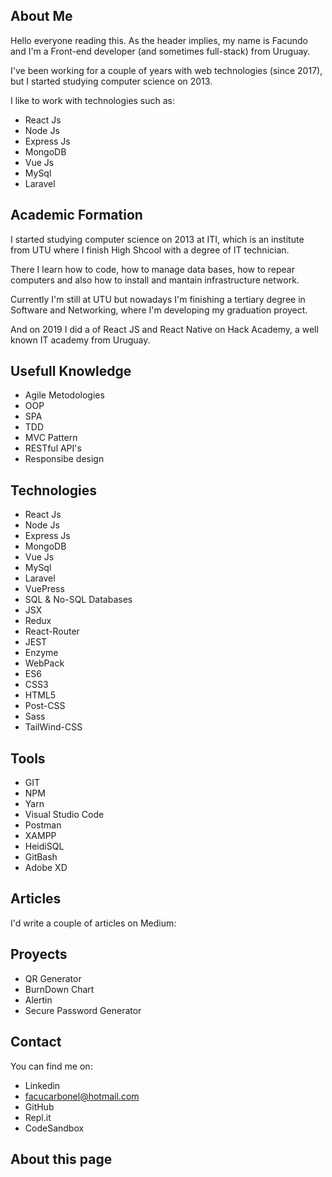 ## About Me

Hello everyone reading this. As the header implies, my name is Facundo and I'm a Front-end developer (and sometimes full-stack) from Uruguay.

I've been working for a couple of years with web technologies (since 2017), but I started studying computer science on 2013.

I like to work with technologies such as:

* React Js
* Node Js
* Express Js
* MongoDB
* Vue Js
* MySql
* Laravel

## Academic Formation

I started studying computer science on 2013 at ITI, which is an institute from UTU where I finish High Shcool with a degree of IT technician.

There I learn how to code, how to manage data bases, how to repear computers and also how to install and mantain infrastructure network.

Currently I'm still at UTU but nowadays I'm finishing a tertiary degree in Software and Networking, where I'm developing my graduation proyect.

And on 2019 I did a of React JS and React Native on Hack Academy, a well known IT academy from Uruguay.

## Usefull Knowledge

* Agile Metodologies
* OOP
* SPA
* TDD
* MVC Pattern
* RESTful API's
* Responsibe design

## Technologies 

* React Js
* Node Js
* Express Js
* MongoDB
* Vue Js
* MySql
* Laravel
* VuePress 
* SQL & No-SQL Databases 
* JSX
* Redux
* React-Router
* JEST
* Enzyme
* WebPack
* ES6
* CSS3
* HTML5
* Post-CSS
* Sass
* TailWind-CSS

## Tools

* GIT 
* NPM 
* Yarn
* Visual Studio Code
* Postman
* XAMPP
* HeidiSQL
* GitBash
* Adobe XD

## Articles 

I'd write a couple of articles on Medium:

## Proyects

* QR Generator
* BurnDown Chart
* Alertin 
* Secure Password Generator

## Contact

You can find me on:

* Linkedin
* facucarbonel@hotmail.com
* GitHub
* Repl.it
* CodeSandbox

## About this page

